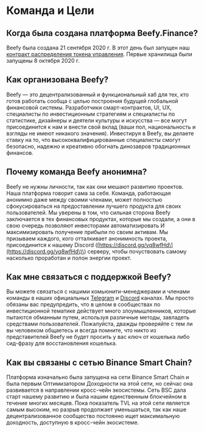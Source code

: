 # Команда и Цели

## Когда была создана платформа Beefy.Finance?

Beefy была создана 21 сентября 2020 г. В этот день был запущен наш [контракт распределения токена управления](https://medium.com/beefyfinance/bifi-contracts-are-live-on-mainnet-6080577269d7). Первые хранилища были запущены 8 октября 2020 г.

## Как организована Beefy?

Beefy — это децентрализованный и функциональный хаб для тех, кто готов работать сообща с целью построения будущей глобальной финансовой системы. Разработчики смарт-контрактов, UI, UX, специалисты по инвестиционным стратегиям и специалисты по статистике, дизайнеры и деятели культуры и искусства — все могут присоединится к нам и внести свой вклад \(ваши пол, национальность и взгляды не имеют никакого значения\). Инвестируя в Beefy, вы делаете ставку на то, что высококвалифицированные специалисты смогут безопасно, надежно и креативно обогнать динозавров традиционных финансов.

## Почему команда Beefy анонимна?

Beefy не нужны личности, так как они мешают развитию проектов. Наша платформа говорит сама за себя. Команда, работающая анонимно даже между своими членами, может полностью сфокусироваться на предоставлении лучшего продукта для своих пользователей. Мы уверены в том, что сильная сторона Beefy заключается в тех финансовых продуктах, которые мы создали, а они в свою очередь позволяют инвесторами автоматизировать И максимизировать получение прибыли по своим активам. Мы призываем каждого, кого отталкивает анонимность проекта, присоединится к нашему Discord \([https://discord.gg/yq8wfHd\](https://discord.gg/yq8wfHd\)\) серверу, чтобы почуствовать самому насколько проработан и полон энергии проект.

## Как мне связаться с поддержкой Beefy?

Вы можете связаться с нашими комьюнити-менеджерами и членами команды в наших официальных [Telegram](https://t.me/beefyfinance) и [Discord](https://discord.gg/yq8wfHd) каналах. Мы просто обязаны вас предупредить, что в целом в сообществах по инвестиционной тематике действует много злоумышленников, которые пытаются обманным путем, используя различные методы, завладеть средствами пользователей. Пожалуйста, дважды проверяйте с тем ли вы человеком общаетесь и всегда помните, что никто из представителей Beefy не будет просить у вас ключ от кошелька либо сид-фразу для восстановления кошелька.

## Как вы связаны с сетью Binance Smart Chain?

Платформа изначально была запущена на сети Binance Smart Chain и была первым Оптимизатором Доходности на этой сети, но сейчас она развивается в направлении кросс-чейн экосистемы. Сеть BSC дала старт нашему развитию и была нашим единственным блокчейном в течение многих месяцев. Пока показатель TVL на этой сети является самым высоким, но разрыв продолжает уменьшаться, так как наше децентрализованное сообщество постоянно ищет максимальную доходность, доступную в кросс-чейн экосистеме.

